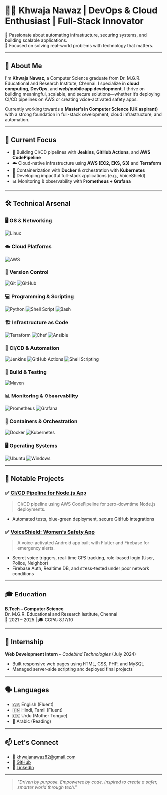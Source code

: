 # 👨‍💻 Khwaja Nawaz | DevOps & Cloud Enthusiast | Full-Stack Innovator

🚀 Passionate about automating infrastructure, securing systems, and building scalable applications.  
🎯 Focused on solving real-world problems with technology that matters.

---
## 🌟 About Me

I'm **Khwaja Nawaz**, a Computer Science graduate from Dr. M.G.R. Educational and Research Institute, Chennai. I specialize in **cloud computing**, **DevOps**, and **web/mobile app development**. I thrive on building meaningful, scalable, and secure solutions—whether it’s deploying CI/CD pipelines on AWS or creating voice-activated safety apps.

Currently working towards a **Master's in Computer Science (UK aspirant)** with a strong foundation in full-stack development, cloud infrastructure, and automation.

---

## 🔭 Current Focus

- 🚀 Building CI/CD pipelines with **Jenkins**, **GitHub Actions**, and **AWS CodePipeline**
- ☁️ Cloud-native infrastructure using **AWS (EC2, EKS, S3)** and **Terraform**
- 🐳 Containerization with **Docker** & orchestration with **Kubernetes**
- 📱 Developing impactful full-stack applications (e.g., VoiceShield)
- 📊 Monitoring & observability with **Prometheus + Grafana**

---

## 🛠️ Technical Arsenal

### 🖥️ OS & Networking
![Linux](https://img.shields.io/badge/Linux-FCC624?logo=linux&logoColor=black&style=for-the-badge)

### ☁️ Cloud Platforms
![AWS](https://img.shields.io/badge/AWS-232F3E?logo=amazon-aws&logoColor=FF9900&style=for-the-badge)

### 🔧 Version Control
![Git](https://img.shields.io/badge/Git-F05032?logo=git&logoColor=white&style=for-the-badge)
![GitHub](https://img.shields.io/badge/GitHub-181717?logo=github&logoColor=white&style=for-the-badge)

### 💻 Programming & Scripting
![Python](https://img.shields.io/badge/Python-3776AB?logo=python&logoColor=white&style=for-the-badge)
![Shell Script](https://img.shields.io/badge/Shell-4EAA25?logo=gnu-bash&logoColor=white&style=for-the-badge)
![Bash](https://img.shields.io/badge/Bash-000000?logo=gnu-bash&logoColor=white&style=for-the-badge)

### 🏗 Infrastructure as Code
![Terraform](https://img.shields.io/badge/Terraform-7B42BC?logo=terraform&logoColor=white&style=for-the-badge)
![Chef](https://img.shields.io/badge/Chef-F09820?logo=chef&logoColor=white&style=for-the-badge)
![Ansible](https://img.shields.io/badge/Ansible-EE0000?logo=ansible&logoColor=white&style=for-the-badge)

### 🚀 CI/CD & Automation
![Jenkins](https://img.shields.io/badge/Jenkins-D24939?logo=jenkins&logoColor=white&style=for-the-badge)
![GitHub Actions](https://img.shields.io/badge/GitHub_Actions-2088FF?logo=github-actions&logoColor=white&style=for-the-badge)
![Shell Scripting](https://img.shields.io/badge/Shell_Scripting-black?logo=gnu-bash&logoColor=white&style=for-the-badge)

### 🧪 Build & Testing
![Maven](https://img.shields.io/badge/Maven-C71A36?logo=apache-maven&logoColor=white&style=for-the-badge)

### 📊 Monitoring & Observability
![Prometheus](https://img.shields.io/badge/Prometheus-E6522C?logo=prometheus&logoColor=white&style=for-the-badge)
![Grafana](https://img.shields.io/badge/Grafana-F46800?logo=grafana&logoColor=white&style=for-the-badge)

### 🐳 Containers & Orchestration
![Docker](https://img.shields.io/badge/Docker-2496ED?logo=docker&logoColor=white&style=for-the-badge)
![Kubernetes](https://img.shields.io/badge/Kubernetes-326CE5?logo=kubernetes&logoColor=white&style=for-the-badge)

### 🖥️ Operating Systems
![Ubuntu](https://img.shields.io/badge/Ubuntu-E95420?logo=ubuntu&logoColor=white&style=for-the-badge)
![Windows](https://img.shields.io/badge/Windows-0078D6?logo=windows&logoColor=white&style=for-the-badge)

---

## 📂 Notable Projects

### ✅ [CI/CD Pipeline for Node.js App](https://github.com/khwajanawaz/todo-app-part1.git)
> CI/CD pipeline using AWS CodePipeline for zero-downtime Node.js deployments.

- Automated tests, blue-green deployment, secure GitHub integrations


### ✅ [VoiceShield: Women’s Safety App](https://github.com/khwajanawaz/women-s-safety-app.git)
> A voice-activated Android app built with Flutter and Firebase for emergency alerts.

- Secret voice triggers, real-time GPS tracking, role-based login (User, Police, Neighbor)
- Firebase Auth, Realtime DB, and stress-tested under poor network conditions

---

## 🎓 Education

**B.Tech – Computer Science**  
Dr. M.G.R. Educational and Research Institute, Chennai  
📅 2021 – 2025 | 🎓 CGPA: 8.17/10

---

## 💼 Internship

**Web Development Intern** – *Codebind Technologies* (July 2024)  
- Built responsive web pages using HTML, CSS, PHP, and MySQL  
- Managed server-side scripting and deployed final projects

---

## 🗣️ Languages

- 🇬🇧 English (Fluent)
- 🇮🇳 Hindi, Tamil (Fluent)
- 🇺🇸 Urdu (Mother Tongue)
- 🕋 Arabic (Reading)

---

## 📫 Let's Connect

- 📧 khwajanawaz82@gmail.com  
- 💼 [GitHub](https://github.com/khwajanawaz)
- 🔗 [LinkedIn](https://www.linkedin.com/in/khwaja-nawaz-389579244/)

---

> *"Driven by purpose. Empowered by code. Inspired to create a safer, smarter world through tech."*


<!--
**khwajanawaz/khwajanawaz** is a ✨ _special_ ✨ repository because its `README.md` (this file) appears on your GitHub profile.

Here are some ideas to get you started:

- 🔭 I’m currently working on ...
- 🌱 I’m currently learning ...
- 👯 I’m looking to collaborate on ...
- 🤔 I’m looking for help with ...
- 💬 Ask me about ...
- 📫 How to reach me: ...
- 😄 Pronouns: ...
- ⚡ Fun fact: ...
-->

